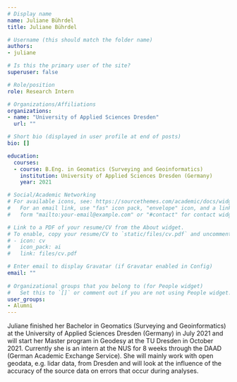 ```yaml
---
# Display name
name: Juliane Bührdel 
title: Juliane Bührdel 

# Username (this should match the folder name)
authors:
- juliane

# Is this the primary user of the site?
superuser: false

# Role/position
role: Research Intern

# Organizations/Affiliations
organizations:
- name: "University of Applied Sciences Dresden"
  url: ""

# Short bio (displayed in user profile at end of posts)
bio: []

education:
  courses:
  - course: B.Eng. in Geomatics (Surveying and Geoinformatics)
    institution: University of Applied Sciences Dresden (Germany)
    year: 2021

# Social/Academic Networking
# For available icons, see: https://sourcethemes.com/academic/docs/widgets/#icons
#   For an email link, use "fas" icon pack, "envelope" icon, and a link in the
#   form "mailto:your-email@example.com" or "#contact" for contact widget.

# Link to a PDF of your resume/CV from the About widget.
# To enable, copy your resume/CV to `static/files/cv.pdf` and uncomment the lines below.  
# - icon: cv
#   icon_pack: ai
#   link: files/cv.pdf

# Enter email to display Gravatar (if Gravatar enabled in Config)
email: ""
  
# Organizational groups that you belong to (for People widget)
#   Set this to `[]` or comment out if you are not using People widget.  
user_groups:
- Alumni
---
```


Juliane finished her Bachelor in Geomatics (Surveying and Geoinformatics) at the University of Applied Sciences Dresden (Germany) in July 2021 and will start her Master program in Geodesy at the TU Dresden in October 2021.
Currently she is an intern at the NUS for 8 weeks through the DAAD (German Academic Exchange Service).
She will mainly work with open geodata, e.g. lidar data, from Dresden and will look at the influence of the accuracy of the source data on errors that occur during analyses.

